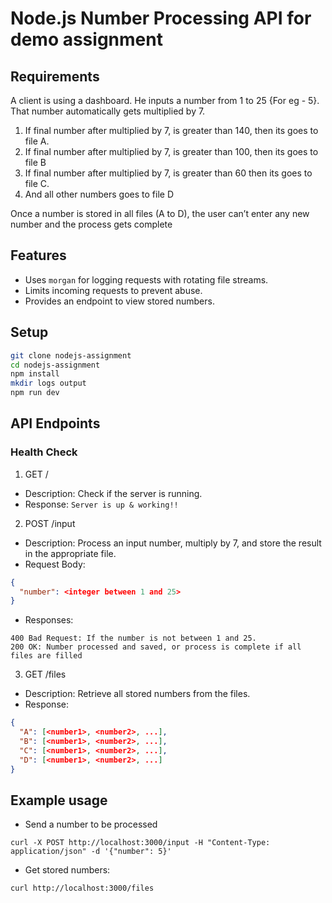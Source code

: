 # Node.js Number Processing API for demo assignment

## Requirements
A client is using a dashboard. He inputs a number from 1 to 25 {For eg - 5}. That number automatically gets multiplied by 7. 
1) If final number after multiplied by 7, is greater than 140, then its goes to file A. 
2) If final number after multiplied by 7, is greater than 100, then its goes to file B
3) If final number after multiplied by 7, is greater than 60 then its goes to file C. 
4) And all other numbers goes to file D

Once a number is stored in all files (A to D), the user can’t enter any new number and the process gets complete 


## Features

- Uses `morgan` for logging requests with rotating file streams.
- Limits incoming requests to prevent abuse.
- Provides an endpoint to view stored numbers.

## Setup

```bash
git clone nodejs-assignment
cd nodejs-assignment
npm install
mkdir logs output
npm run dev
```

## API Endpoints
### Health Check

1. GET /
- Description: Check if the server is running.
- Response:
`
Server is up & working!!
`

2. POST /input

- Description: Process an input number, multiply by 7, and store the result in the appropriate file.
- Request Body:
```json
{
  "number": <integer between 1 and 25>
}
```
- Responses:
```
400 Bad Request: If the number is not between 1 and 25.
200 OK: Number processed and saved, or process is complete if all files are filled
```

3. GET /files

- Description: Retrieve all stored numbers from the files.
- Response:
```json
{
  "A": [<number1>, <number2>, ...],
  "B": [<number1>, <number2>, ...],
  "C": [<number1>, <number2>, ...],
  "D": [<number1>, <number2>, ...]
}
```

## Example usage

* Send a number to be processed
```curl
curl -X POST http://localhost:3000/input -H "Content-Type: application/json" -d '{"number": 5}'
```

* Get stored numbers:

```
curl http://localhost:3000/files
```

